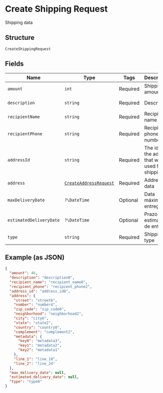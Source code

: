 
# Create Shipping Request

Shipping data

## Structure

`CreateShippingRequest`

## Fields

| Name | Type | Tags | Description | Getter | Setter |
|  --- | --- | --- | --- | --- | --- |
| `amount` | `int` | Required | Shipping amount | getAmount(): int | setAmount(int amount): void |
| `description` | `string` | Required | Description | getDescription(): string | setDescription(string description): void |
| `recipientName` | `string` | Required | Recipient name | getRecipientName(): string | setRecipientName(string recipientName): void |
| `recipientPhone` | `string` | Required | Recipient phone number | getRecipientPhone(): string | setRecipientPhone(string recipientPhone): void |
| `addressId` | `string` | Required | The id of the address that will be used for shipping | getAddressId(): string | setAddressId(string addressId): void |
| `address` | [`CreateAddressRequest`](../../doc/models/create-address-request.md) | Required | Address data | getAddress(): CreateAddressRequest | setAddress(CreateAddressRequest address): void |
| `maxDeliveryDate` | `?\DateTime` | Optional | Data máxima de entrega | getMaxDeliveryDate(): ?\DateTime | setMaxDeliveryDate(?\DateTime maxDeliveryDate): void |
| `estimatedDeliveryDate` | `?\DateTime` | Optional | Prazo estimado de entrega | getEstimatedDeliveryDate(): ?\DateTime | setEstimatedDeliveryDate(?\DateTime estimatedDeliveryDate): void |
| `type` | `string` | Required | Shipping type | getType(): string | setType(string type): void |

## Example (as JSON)

```json
{
  "amount": 46,
  "description": "description0",
  "recipient_name": "recipient_name8",
  "recipient_phone": "recipient_phone2",
  "address_id": "address_id0",
  "address": {
    "street": "street6",
    "number": "number4",
    "zip_code": "zip_code0",
    "neighborhood": "neighborhood2",
    "city": "city6",
    "state": "state2",
    "country": "country0",
    "complement": "complement2",
    "metadata": {
      "key0": "metadata3",
      "key1": "metadata2",
      "key2": "metadata1"
    },
    "line_1": "line_10",
    "line_2": "line_24"
  },
  "max_delivery_date": null,
  "estimated_delivery_date": null,
  "type": "type0"
}
```

